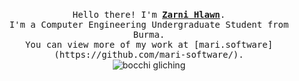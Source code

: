   <p align="center">
  <br>
  <samp>
    Hello there! I'm <b><a rel="nofollow noopener noreferrer" target="_blank" href="https://github.com/zarnihlawn">Zarni Hlawn</a></b>.
    <br>I'm a Computer Engineering Undergraduate Student from Burma.<br>
    You can view more of my work at [mari.software](https://github.com/mari-software/). <br>
</samp>
    <img src="https://media.tenor.com/_DP3L9R9cMcAAAAi/bocchi-the-rock.gif" alt="bocchi gliching" />
</p>
